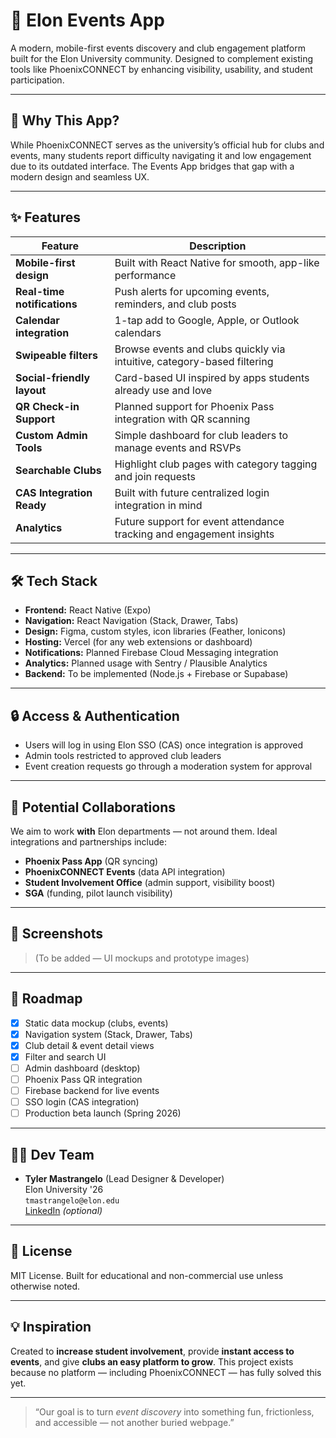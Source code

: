 # 📅 Elon Events App

A modern, mobile-first events discovery and club engagement platform built for the Elon University community. Designed to complement existing tools like PhoenixCONNECT by enhancing visibility, usability, and student participation.

---

## 🚀 Why This App?

While PhoenixCONNECT serves as the university’s official hub for clubs and events, many students report difficulty navigating it and low engagement due to its outdated interface. The Events App bridges that gap with a modern design and seamless UX.

---

## ✨ Features

| Feature                     | Description                                                                 |
|----------------------------|-----------------------------------------------------------------------------|
| **Mobile-first design**     | Built with React Native for smooth, app-like performance                   |
| **Real-time notifications** | Push alerts for upcoming events, reminders, and club posts                  |
| **Calendar integration**    | 1-tap add to Google, Apple, or Outlook calendars                            |
| **Swipeable filters**       | Browse events and clubs quickly via intuitive, category-based filtering     |
| **Social-friendly layout**  | Card-based UI inspired by apps students already use and love                |
| **QR Check-in Support**     | Planned support for Phoenix Pass integration with QR scanning               |
| **Custom Admin Tools**      | Simple dashboard for club leaders to manage events and RSVPs                |
| **Searchable Clubs**        | Highlight club pages with category tagging and join requests                |
| **CAS Integration Ready**   | Built with future centralized login integration in mind                     |
| **Analytics**               | Future support for event attendance tracking and engagement insights        |

---

## 🛠️ Tech Stack

- **Frontend:** React Native (Expo)
- **Navigation:** React Navigation (Stack, Drawer, Tabs)
- **Design:** Figma, custom styles, icon libraries (Feather, Ionicons)
- **Hosting:** Vercel (for any web extensions or dashboard)
- **Notifications:** Planned Firebase Cloud Messaging integration
- **Analytics:** Planned usage with Sentry / Plausible Analytics
- **Backend:** To be implemented (Node.js + Firebase or Supabase)

---

## 🔒 Access & Authentication

- Users will log in using Elon SSO (CAS) once integration is approved
- Admin tools restricted to approved club leaders
- Event creation requests go through a moderation system for approval

---

## 🤝 Potential Collaborations

We aim to work **with** Elon departments — not around them. Ideal integrations and partnerships include:
- **Phoenix Pass App** (QR syncing)
- **PhoenixCONNECT Events** (data API integration)
- **Student Involvement Office** (admin support, visibility boost)
- **SGA** (funding, pilot launch visibility)

---

## 📸 Screenshots

> (To be added — UI mockups and prototype images)

---

## 📅 Roadmap

- [x] Static data mockup (clubs, events)
- [x] Navigation system (Stack, Drawer, Tabs)
- [x] Club detail & event detail views
- [x] Filter and search UI
- [ ] Admin dashboard (desktop)
- [ ] Phoenix Pass QR integration
- [ ] Firebase backend for live events
- [ ] SSO login (CAS integration)
- [ ] Production beta launch (Spring 2026)

---

## 👨‍💻 Dev Team

- **Tyler Mastrangelo** (Lead Designer & Developer)  
  Elon University '26  
  `tmastrangelo@elon.edu`  
  [LinkedIn](https://www.linkedin.com/in/tyler-mastrangelo) *(optional)*

---

## 🧭 License

MIT License. Built for educational and non-commercial use unless otherwise noted.

---

## 💡 Inspiration

Created to **increase student involvement**, provide **instant access to events**, and give **clubs an easy platform to grow**. This project exists because no platform — including PhoenixCONNECT — has fully solved this yet.

---

> “Our goal is to turn *event discovery* into something fun, frictionless, and accessible — not another buried webpage.”